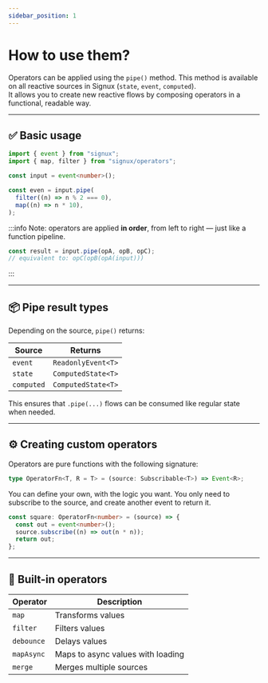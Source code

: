 ```yaml
---
sidebar_position: 1
---
```


# How to use them?

Operators can be applied using the `pipe()` method. This method is available on all reactive sources in Signux (`state`, `event`, `computed`).  
It allows you to create new reactive flows by composing operators in a functional, readable way.

---

## ✅ Basic usage

```ts
import { event } from "signux";
import { map, filter } from "signux/operators";

const input = event<number>();

const even = input.pipe(
  filter((n) => n % 2 === 0),
  map((n) => n * 10),
);
```

:::info
Note: operators are applied **in order**, from left to right — just like a function pipeline.

```ts
const result = input.pipe(opA, opB, opC);
// equivalent to: opC(opB(opA(input)))
```

:::

---

## 📦 Pipe result types

Depending on the source, `pipe()` returns:

| Source     | Returns            |
| ---------- | ------------------ |
| `event`    | `ReadonlyEvent<T>` |
| `state`    | `ComputedState<T>` |
| `computed` | `ComputedState<T>` |

This ensures that `.pipe(...)` flows can be consumed like regular state when needed.

---

## ⚙️ Creating custom operators

Operators are pure functions with the following signature:

```ts
type OperatorFn<T, R = T> = (source: Subscribable<T>) => Event<R>;
```

You can define your own, with the logic you want. You only need to subscribe to the source, and create another event to return it.

```ts
const square: OperatorFn<number> = (source) => {
  const out = event<number>();
  source.subscribe((n) => out(n * n));
  return out;
};
```

---

## 🧩 Built-in operators

| Operator   | Description                       |
| ---------- | --------------------------------- |
| `map`      | Transforms values                 |
| `filter`   | Filters values                    |
| `debounce` | Delays values                     |
| `mapAsync` | Maps to async values with loading |
| `merge`    | Merges multiple sources           |
